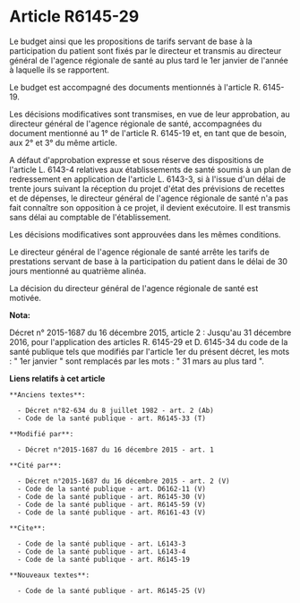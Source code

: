 # Article R6145-29

Le budget ainsi que les propositions de tarifs servant de base à la participation du patient sont fixés par le directeur et
transmis au directeur général de l'agence régionale de santé au plus tard le 1er janvier de l'année à laquelle ils se
rapportent. 

Le budget est accompagné des documents mentionnés à l'article R. 6145-19. 

Les décisions modificatives sont transmises, en vue de leur approbation, au directeur général de l'agence régionale de santé,
accompagnées du document mentionné au 1° de l'article R. 6145-19 et, en tant que de besoin, aux 2° et 3° du même article. 

A défaut d'approbation expresse et sous réserve des dispositions de l'article L. 6143-4 relatives aux établissements de santé
soumis à un plan de redressement en application de l'article L. 6143-3, si à l'issue d'un délai de trente jours suivant la
réception du projet d'état des prévisions de recettes et de dépenses, le directeur général de l'agence régionale de santé n'a
pas fait connaître son opposition à ce projet, il devient exécutoire. Il est transmis sans délai au comptable de
l'établissement. 

Les décisions modificatives sont approuvées dans les mêmes conditions. 

Le directeur général de l'agence régionale de santé arrête les tarifs de prestations servant de base à la participation du
patient dans le délai de 30 jours mentionné au quatrième alinéa. 

La décision du directeur général de l'agence régionale de santé est motivée.

**Nota:**

Décret n° 2015-1687 du 16 décembre 2015, article 2 : Jusqu'au 31 décembre 2016, pour l'application des articles R. 6145-29 et
D. 6145-34 du code de la santé publique tels que modifiés par l'article 1er du présent décret, les mots : " 1er janvier "
sont remplacés par les mots : " 31 mars au plus tard ".

**Liens relatifs à cet article**

	**Anciens textes**:

	  - Décret n°82-634 du 8 juillet 1982 - art. 2 (Ab)
	  - Code de la santé publique - art. R6145-33 (T)

	**Modifié par**:

	  - Décret n°2015-1687 du 16 décembre 2015 - art. 1

	**Cité par**:

	  - Décret n°2015-1687 du 16 décembre 2015 - art. 2 (V)
	  - Code de la santé publique - art. D6162-11 (V)
	  - Code de la santé publique - art. R6145-30 (V)
	  - Code de la santé publique - art. R6145-59 (V)
	  - Code de la santé publique - art. R6161-43 (V)

	**Cite**:

	  - Code de la santé publique - art. L6143-3
	  - Code de la santé publique - art. L6143-4
	  - Code de la santé publique - art. R6145-19

	**Nouveaux textes**:

	  - Code de la santé publique - art. R6145-25 (V)
